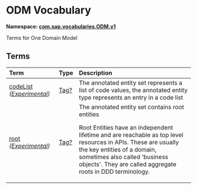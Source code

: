 # ODM Vocabulary
**Namespace: [com.sap.vocabularies.ODM.v1](ODM.xml)**

Terms for One Domain Model


## Terms

Term|Type|Description
:---|:---|:----------
[codeList](ODM.xml#L36) *([Experimental](Common.md#Experimental))*|[Tag?](https://github.com/oasis-tcs/odata-vocabularies/blob/master/vocabularies/Org.OData.Core.V1.md#Tag)|<a name="codeList"></a>The annotated entity set represents a list of code values, the annotated entity type represents an entry in a code list
[root](ODM.xml#L41) *([Experimental](Common.md#Experimental))*|[Tag?](https://github.com/oasis-tcs/odata-vocabularies/blob/master/vocabularies/Org.OData.Core.V1.md#Tag)|<a name="root"></a>The annotated entity set contains root entities <p>Root Entities have an independent lifetime and are reachable as top level resources in APIs. These are usually the key entities of a domain, sometimes also called 'business objects'. They are called aggregate roots in DDD terminology.</p>
